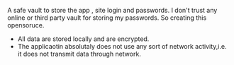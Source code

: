 A safe vault to store the app , site login and passwords. 
I don't trust any online or third party vault for storing my passwords. So creating this opensoruce.
* All data are stored locally and are encrypted. 
* The applicaotin absolutaly does not use any sort of network activity,i.e. it does not transmit data through network. 
